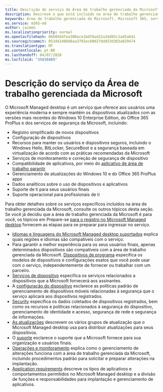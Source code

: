 ```yaml
---
title: Descrição do serviço da Área de trabalho gerenciada da Microsoft
description: Descreve o que está incluído na área de trabalho gerenciada da Microsoft como um serviço
keywords: Área de trabalho gerenciada da Microsoft, Microsoft 365, serviço, documentação
ms.service: m365-md
author: jaimeo
ms.localizationpriority: normal
ms.openlocfilehash: 0668564fea300ace1bdf8ad32a34d85c2ad5a641
ms.sourcegitcommit: 053d42480d8aa3792ecb0027ddd53d383a029474
ms.translationtype: MT
ms.contentlocale: pt-BR
ms.lasthandoff: 04/07/2020
ms.locfileid: "35830489"
---
```

# <a name="microsoft-managed-desktop-service-description"></a>Descrição do serviço da Área de trabalho gerenciada da Microsoft

O Microsoft Managed desktop é um serviço que oferece aos usuários uma experiência moderna e sempre mantém os dispositivos atualizados com as versões mais recentes do Windows 10 Enterprise Edition, do Office 365 ProPlus e dos serviços de segurança da Microsoft, incluindo:

- Registro simplificado de novos dispositivos
- Configuração de dispositivos
- Recursos para manter os usuários e dispositivos seguros, incluindo o Windows Hello, BitLocker, SecureBoot e a segurança baseada em virtualização de acordo com as práticas recomendadas da Microsoft
- Serviços de monitoramento e correção de segurança de dispositivo
- Compatibilidade de aplicativos, por meio do [aplicativo de área de trabalho garantir](https://docs.microsoft.com/fasttrack/win-10-desktop-app-assure)
- Gerenciamento de atualizações do Windows 10 e do Office 365 ProPlus apps
- Dados analíticos sobre o uso de dispositivos e aplicativos
- Suporte de ti para seus usuários finais
- Suporte operacional para profissionais de ti

Para obter detalhes sobre os serviços específicos incluídos na área de trabalho gerenciada da Microsoft, consulte os outros tópicos desta seção. Se você já decidiu que a área de trabalho gerenciada da Microsoft é para você, os tópicos em Prepare-se [para o registro no Microsoft Managed desktop](https://docs.microsoft.com/microsoft-365/managed-desktop/get-ready/) fornecem as etapas para se preparar para ingressar no serviço.

- [Idiomas e linguagens do Microsoft Managed desktop suportados](regions-languages.md) explica quais regiões e idiomas são compatíveis com o serviço.
- Para garantir a melhor experiência para os seus usuários finais, apenas determinados dispositivos são compatíveis com a área de trabalho gerenciada da Microsoft. [Dispositivos de programa](device-list.md) especifica os modelos de dispositivos e configurações exatos que você pode usar com o serviço, independentemente de fornecer ou trabalhar com um parceiro.
- [Serviços de dispositivo](device-services.md) especifica os serviços relacionados a dispositivos que a Microsoft fornecerá aos assinantes.
- A [configuração do dispositivo](device-policies.md) esclarece as políticas padrão de gerenciamento de dispositivos móveis relacionadas à segurança que o serviço aplicará aos dispositivos registrados.
- [Security](security.md) especifica os dados coletados de dispositivos registrados, bem como os recursos e políticas relacionados à segurança do dispositivo, gerenciamento de identidade e acesso, segurança de rede e segurança de informações.
- [As atualizações](updates.md) descrevem os vários grupos de atualização que o Microsoft Managed desktop usa para distribuir atualizações para seus dispositivos.
- O [suporte](support.md) esclarece o suporte que a Microsoft fornece para sua organização e usuários finais.
- [Operações e monitoramento](operations-and-monitoring.md) explica como o gerenciamento de alterações funciona com a área de trabalho gerenciada da Microsoft, incluindo procedimentos padrão para solicitar e preparar alterações na implantação.
- [Application requirements](mmd-app-requirements.md) descreve os tipos de aplicativos e comportamentos permitidos no Microsoft Managed desktop e a divisão de funções e responsabilidades para implantação e gerenciamento de aplicativos.
